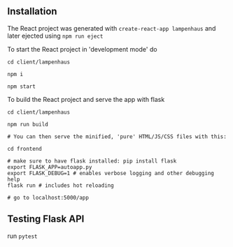## Installation

The React project was generated with `create-react-app lampenhaus` and later ejected using `npm run eject`

To start the React project in 'development mode' do
```
cd client/lampenhaus

npm i

npm start
```

To build the React project and serve the app with flask
```
cd client/lampenhaus

npm run build

# You can then serve the minified, 'pure' HTML/JS/CSS files with this:

cd frontend

# make sure to have flask installed: pip install flask
export FLASK_APP=autoapp.py
export FLASK_DEBUG=1 # enables verbose logging and other debugging help
flask run # includes hot reloading

# go to localhost:5000/app

```

## Testing Flask API
run `pytest`